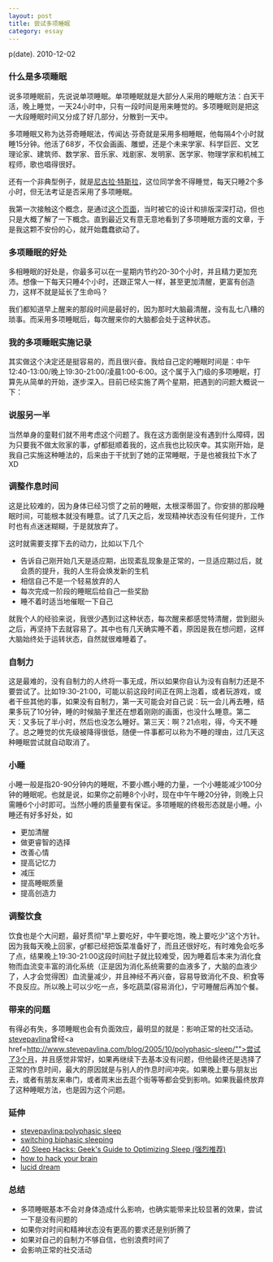 ```yaml
---
layout: post
title: 尝试多项睡眠
category: essay
---
```


p(date). 2010-12-02

### 什么是多项睡眠

说多项睡眠前，先说说单项睡眠。单项睡眠就是大部分人采用的睡眠方法：白天干活，晚上睡觉，一天24小时中，只有一段时间是用来睡觉的。多项睡眠则是把这一大段睡眠时间又分成了好几部分，分散到一天中。

多项睡眠又称为达芬奇睡眠法，传闻达·芬奇就是采用多相睡眠，他每隔4个小时就睡15分钟。他活了68岁，不仅会画画、雕塑，还是个未来学家、科学巨匠、文艺理论家、建筑师、数学家、音乐家、戏剧家、发明家、医学家、物理学家和机械工程师，歌也唱得很好。

还有一个非典型例子，就是<a href="http://baike.baidu.com/view/966246.htm">尼古拉·特斯拉</a>，这位同学舍不得睡觉，每天只睡2个多小时，但无法考证是否采用了多项睡眠。

我第一次接触这个概念，是通过<a href="http://dustincurtis.com/sleep.html">这个页面</a>，当时被它的设计和排版深深打动，但也只是大概了解了一下概念。直到最近又有意无意地看到了多项睡眠方面的文章，于是我这颗不安份的心，就开始蠢蠢欲动了。

### 多项睡眠的好处

多相睡眠的好处是，你最多可以在一星期内节约20-30个小时，并且精力更加充沛。想像一下每天只睡4个小时，还跟正常人一样，甚至更加清醒，更富有创造力，这样不就是延长了生命吗？

我们都知道早上醒来的那段时间是最好的，因为那时大脑最清醒，没有乱七八糟的琐事。而采用多项睡眠后，每次醒来你的大脑都会处于这种状态。

### 我的多项睡眠实施记录

其实做这个决定还是挺容易的，而且很兴奋。我给自己定的睡眠时间是：中午12:40-13:00/晚上19:30-21:00/凌晨1:00-6:00。这个属于入门级的多项睡眠，打算先从简单的开始，逐步深入。目前已经实施了两个星期，把遇到的问题大概说一下：

### 说服另一半

当然单身的童鞋们就不用考虑这个问题了。我在这方面倒是没有遇到什么障碍，因为只要我不做太败家的事，gf都挺顺着我的，这点我也比较庆幸。其实刚开始，是我自己实施这种睡法的，后来由于干扰到了她的正常睡眠，于是也被我拉下水了 XD

### 调整作息时间

这是比较难的，因为身体已经习惯了之前的睡眠，太根深蒂固了。你安排的那段睡眠时间，可能根本就没有睡意。试了几天之后，发现精神状态没有任何提升，工作时也有点迷迷糊糊，于是就放弃了。

这时就需要支撑下去的动力，比如以下几个

* 告诉自己刚开始几天是适应期，出现紊乱现象是正常的，一旦适应期过后，就会质的提升，我的人生将会焕发新的生机
* 相信自己不是一个轻易放弃的人
* 每次完成一阶段的睡眠后给自己一些奖励
* 睡不着时适当地催眠一下自己

就我个人的经验来说，我很少遇到过这种状态，每次醒来都感觉特清醒，尝到甜头之后，再坚持下去就容易了。其中也有几天确实睡不着，原因是我在想问题，这样大脑始终处于运转状态，自然就很难睡着了。

### 自制力

这是最难的，没有自制力的人终将一事无成，所以如果你自认为没有自制力还是不要尝试了。比如19:30-21:00，可能以前这段时间正在网上泡着，或者玩游戏，或者干些其他的事，如果没有自制力，第一天可能会对自己说：玩一会儿再去睡，结果多玩了10分钟，睡的时候脑子里还在想着刚刚的画面，也没什么睡意。第二天：又多玩了半小时，然后也没怎么睡好。第三天：啊？21点啦，得，今天不睡了。总之睡觉的优先级被降得很低，随便一件事都可以称为不睡的理由，过几天这种睡眠尝试就自动取消了。

### 小睡

小睡一般是指20-90分钟内的睡眠，不要小瞧小睡的力量，一个小睡能减少100分钟的睡眠呢。也就是说，如果你之前睡8个小时，现在中午午睡20分钟，则晚上只需睡6个小时即可。当然小睡的质量要有保证。多项睡眠的终极形态就是小睡。小睡还有好多好处，如

* 更加清醒
* 做更睿智的选择
* 改善心情
* 提高记忆力
* 减压
* 提高睡眠质量
* 提高创造力

### 调整饮食

饮食也是个大问题，最好贯彻"早上要吃好，中午要吃饱，晚上要吃少"这个方针。因为我每天晚上回家，gf都已经把饭菜准备好了，而且还很好吃，有时难免会吃多了点，结果晚上19:30-21:00这段时间肚子就比较难受，因为睡着后本来为消化食物而血流变丰富的消化系统（正是因为消化系统需要的血液多了，大脑的血液少了，人才会觉得困）血流量减少，并且神经不再兴奋，容易导致消化不良、积食等不良反应。所以晚上可以少吃一点，多吃蔬菜(容易消化)，宁可睡醒后再加个餐。

### 带来的问题

有得必有失，多项睡眠也会有负面效应，最明显的就是：影响正常的社交活动。<a href="http://www.stevepavlina.com">stevepavlina</a>曾经<a href=http://www.stevepavlina.com/blog/2005/10/polyphasic-sleep/"">尝试了3个月</a>，并且感觉非常好，如果再继续下去基本没有问题，但他最终还是选择了正常的作息时间，最大的原因就是与别人的作息时间冲突。如果晚上要与朋友出去，或者有朋友来串门，或者周末出去逛个街等等都会受到影响。如果我最终放弃了这种睡眠方法，也是因为这个问题。

### 延伸

* <a href="http://www.stevepavlina.com/blog/2005/10/polyphasic-sleep/">stevepavlina:polyphasic sleep</a>
* <a href="http://www.stevepavlina.com/forums/health-fitness/1638-switching-biphasic-sleeping-start-here.html">switching biphasic sleeping</a>
* <a href="http://download.cnet.com/40-Sleep-Hacks-Geek-s-Guide-to-Optimizing-Sleep/3000-2129_4-10864038.html">40 Sleep Hacks: Geek's Guide to Optimizing Sleep (强烈推荐) </a>
* <a href="http://dustincurtis.com/sleep.html">how to hack your brain</a>
* <a href="http://www.lucidipedia.com/">lucid dream</a>

### 总结

* 多项睡眠基本不会对身体造成什么影响，也确实能带来比较显著的效果，尝试一下是没有问题的
* 如果你对时间和精神状态没有更高的要求还是别折腾了
* 如果对自己的自制力不够自信，也别浪费时间了
* 会影响正常的社交活动
